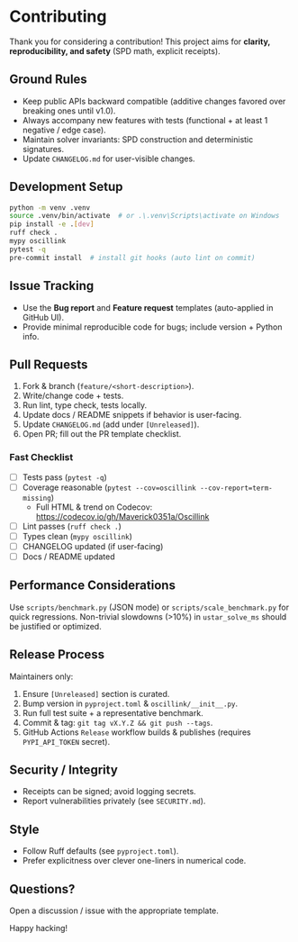 # Contributing

Thank you for considering a contribution! This project aims for **clarity, reproducibility, and safety** (SPD math, explicit receipts).

## Ground Rules
- Keep public APIs backward compatible (additive changes favored over breaking ones until v1.0).
- Always accompany new features with tests (functional + at least 1 negative / edge case).
- Maintain solver invariants: SPD construction and deterministic signatures.
- Update `CHANGELOG.md` for user-visible changes.

## Development Setup
```bash
python -m venv .venv
source .venv/bin/activate  # or .\.venv\Scripts\activate on Windows
pip install -e .[dev]
ruff check .
mypy oscillink
pytest -q
pre-commit install  # install git hooks (auto lint on commit)
```

## Issue Tracking
- Use the **Bug report** and **Feature request** templates (auto-applied in GitHub UI).
- Provide minimal reproducible code for bugs; include version + Python info.

## Pull Requests
1. Fork & branch (`feature/<short-description>`).
2. Write/change code + tests.
3. Run lint, type check, tests locally.
4. Update docs / README snippets if behavior is user-facing.
5. Update `CHANGELOG.md` (add under `[Unreleased]`).
6. Open PR; fill out the PR template checklist.

### Fast Checklist
- [ ] Tests pass (`pytest -q`)
- [ ] Coverage reasonable (`pytest --cov=oscillink --cov-report=term-missing`)
	- Full HTML & trend on Codecov: https://codecov.io/gh/Maverick0351a/Oscillink
- [ ] Lint passes (`ruff check .`)
- [ ] Types clean (`mypy oscillink`)
- [ ] CHANGELOG updated (if user-facing)
- [ ] Docs / README updated

## Performance Considerations
Use `scripts/benchmark.py` (JSON mode) or `scripts/scale_benchmark.py` for quick regressions. Non-trivial slowdowns (>10%) in `ustar_solve_ms` should be justified or optimized.

## Release Process
Maintainers only:
1. Ensure `[Unreleased]` section is curated.
2. Bump version in `pyproject.toml` & `oscillink/__init__.py`.
3. Run full test suite + a representative benchmark.
4. Commit & tag: `git tag vX.Y.Z && git push --tags`.
5. GitHub Actions `Release` workflow builds & publishes (requires `PYPI_API_TOKEN` secret).

## Security / Integrity
- Receipts can be signed; avoid logging secrets.
- Report vulnerabilities privately (see `SECURITY.md`).

## Style
- Follow Ruff defaults (see `pyproject.toml`).
- Prefer explicitness over clever one-liners in numerical code.

## Questions?
Open a discussion / issue with the appropriate template.

Happy hacking!
